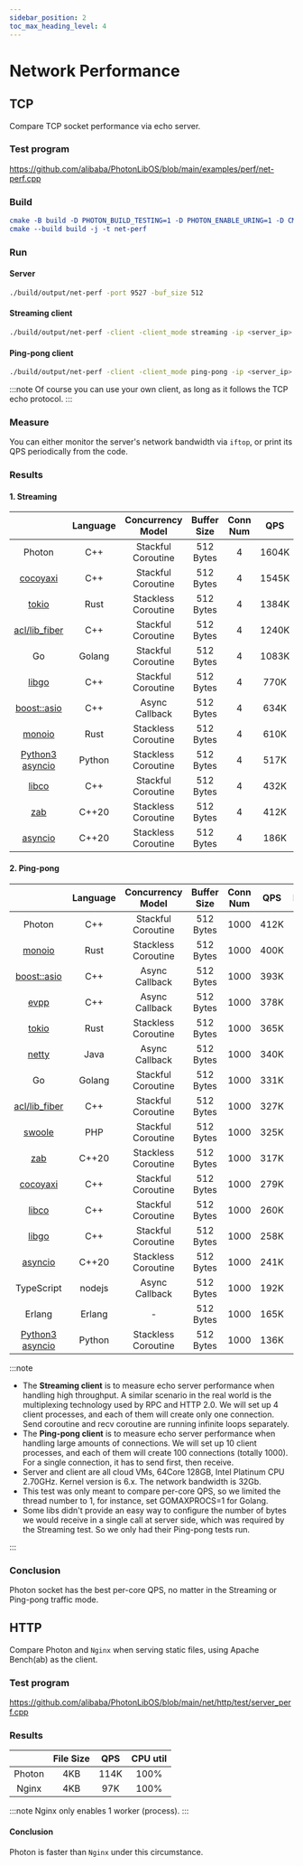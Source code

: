 ```yaml
---
sidebar_position: 2
toc_max_heading_level: 4
---
```


# Network Performance

## TCP

Compare TCP socket performance via echo server.


### Test program

https://github.com/alibaba/PhotonLibOS/blob/main/examples/perf/net-perf.cpp

### Build

```cmake
cmake -B build -D PHOTON_BUILD_TESTING=1 -D PHOTON_ENABLE_URING=1 -D CMAKE_BUILD_TYPE=Release
cmake --build build -j -t net-perf
```

### Run


#### Server
```bash
./build/output/net-perf -port 9527 -buf_size 512
```

#### Streaming client
```bash
./build/output/net-perf -client -client_mode streaming -ip <server_ip> -port 9527 -buf_size 512
```

#### Ping-pong client
```bash
./build/output/net-perf -client -client_mode ping-pong -ip <server_ip> -port 9527 -buf_size 512 -client_connection_num 100
```

:::note
Of course you can use your own client, as long as it follows the TCP echo protocol.
:::

### Measure

You can either monitor the server's network bandwidth via `iftop`, or print its QPS periodically from the code.

### Results

#### 1. Streaming

|                                                                       | Language |  Concurrency Model  | Buffer Size | Conn Num |  QPS  | Bandwidth | CPU util |
|:---------------------------------------------------------------------:|:--------:|:-------------------:|:-----------:|:--------:|:-----:|:---------:|:--------:|
|                                Photon                                 |   C++    | Stackful Coroutine  |  512 Bytes  |    4     | 1604K |  6.12Gb   |   99%    |
|           [cocoyaxi](https://github.com/idealvin/cocoyaxi)            |   C++    | Stackful Coroutine  |  512 Bytes  |    4     | 1545K |  5.89Gb   |   99%    |
|                      [tokio](https://tokio.rs/)                       |   Rust   | Stackless Coroutine |  512 Bytes  |    4     | 1384K |  5.28Gb   |   98%    |
| [acl/lib_fiber](https://github.com/acl-dev/acl/tree/master/lib_fiber) |   C++    | Stackful Coroutine  |  512 Bytes  |    4     | 1240K |  4.73Gb   |   94%    |
|                                  Go                                   |  Golang  | Stackful Coroutine  |  512 Bytes  |    4     | 1083K |  4.13Gb   |   100%   |
|              [libgo](https://github.com/yyzybb537/libgo)              |   C++    | Stackful Coroutine  |  512 Bytes  |    4     | 770K  |  2.94Gb   |   99%    |
|             [boost::asio](https://think-async.com/Asio/)              |   C++    |   Async Callback    |  512 Bytes  |    4     | 634K  |  2.42Gb   |   97%    |
|             [monoio](https://github.com/bytedance/monoio)             |   Rust   | Stackless Coroutine |  512 Bytes  |    4     | 610K  |  2.32Gb   |   100%   |
|   [Python3 asyncio](https://docs.python.org/3/library/asyncio.html)   |  Python  | Stackless Coroutine |  512 Bytes  |    4     | 517K  |  1.97Gb   |   99%    |
|               [libco](https://github.com/Tencent/libco)               |   C++    | Stackful Coroutine  |  512 Bytes  |    4     | 432K  |  1.65Gb   |   96%    |
|              [zab](https://github.com/Donald-Rupin/zab)               |  C++20   | Stackless Coroutine |  512 Bytes  |    4     | 412K  |  1.57Gb   |   99%    |
|             [asyncio](https://github.com/netcan/asyncio)              |  C++20   | Stackless Coroutine |  512 Bytes  |    4     | 186K  |  0.71Gb   |   98%    |

#### 2. Ping-pong

|                                                                       | Language |  Concurrency Model  | Buffer Size | Conn Num | QPS  | Bandwidth | CPU util |
|:---------------------------------------------------------------------:|:--------:|:-------------------:|:-----------:|:--------:|:----:|:---------:|:--------:|
|                                Photon                                 |   C++    | Stackful Coroutine  |  512 Bytes  |   1000   | 412K |  1.57Gb   |   100%   |
|             [monoio](https://github.com/bytedance/monoio)             |   Rust   | Stackless Coroutine |  512 Bytes  |   1000   | 400K |  1.52Gb   |   100%   |
|             [boost::asio](https://think-async.com/Asio/)              |   C++    |   Async Callback    |  512 Bytes  |   1000   | 393K |  1.49Gb   |   100%   |
|               [evpp](https://github.com/Qihoo360/evpp)                |   C++    |   Async Callback    |  512 Bytes  |   1000   | 378K |  1.44Gb   |   100%   |
|                      [tokio](https://tokio.rs/)                       |   Rust   | Stackless Coroutine |  512 Bytes  |   1000   | 365K |  1.39Gb   |   100%   |
|                [netty](https://github.com/netty/netty)                |   Java   |   Async Callback    |  512 Bytes  |   1000   | 340K |  1.30Gb   |   99%    |
|                                  Go                                   |  Golang  | Stackful Coroutine  |  512 Bytes  |   1000   | 331K |  1.26Gb   |   100%   |
| [acl/lib_fiber](https://github.com/acl-dev/acl/tree/master/lib_fiber) |   C++    | Stackful Coroutine  |  512 Bytes  |   1000   | 327K |  1.25Gb   |   100%   |
|            [swoole](https://github.com/swoole/swoole-src)             |   PHP    | Stackful Coroutine  |  512 Bytes  |   1000   | 325K |  1.24Gb   |   99%    |
|              [zab](https://github.com/Donald-Rupin/zab)               |  C++20   | Stackless Coroutine |  512 Bytes  |   1000   | 317K |  1.21Gb   |   100%   |
|           [cocoyaxi](https://github.com/idealvin/cocoyaxi)            |   C++    | Stackful Coroutine  |  512 Bytes  |   1000   | 279K |  1.06Gb   |   98%    |
|               [libco](https://github.com/Tencent/libco)               |   C++    | Stackful Coroutine  |  512 Bytes  |   1000   | 260K |  0.99Gb   |   96%    |
|              [libgo](https://github.com/yyzybb537/libgo)              |   C++    | Stackful Coroutine  |  512 Bytes  |   1000   | 258K |  0.98Gb   |   156%   |
|             [asyncio](https://github.com/netcan/asyncio)              |  C++20   | Stackless Coroutine |  512 Bytes  |   1000   | 241K |  0.92Gb   |   99%    |
|                              TypeScript                               |  nodejs  |   Async Callback    |  512 Bytes  |   1000   | 192K |  0.75Gb   |   100%   |
|                                Erlang                                 |  Erlang  |          -          |  512 Bytes  |   1000   | 165K |  0.63Gb   |   115%   |
|   [Python3 asyncio](https://docs.python.org/3/library/asyncio.html)   |  Python  | Stackless Coroutine |  512 Bytes  |   1000   | 136K |  0.52Gb   |   99%    |

:::note

- The **Streaming client** is to measure echo server performance when handling high throughput. A similar scenario in the
real world is the multiplexing technology used by RPC and HTTP 2.0. We will set up 4 client processes,
and each of them will create only one connection. Send coroutine and recv coroutine are running infinite loops separately.
- The **Ping-pong client** is to measure echo server performance when handling large amounts of connections.
We will set up 10 client processes, and each of them will create 100 connections (totally 1000). For a single connection, it has to send first, then receive.
- Server and client are all cloud VMs, 64Core 128GB, Intel Platinum CPU 2.70GHz. Kernel version is 6.x. The network bandwidth is 32Gb.
- This test was only meant to compare per-core QPS, so we limited the thread number to 1, for instance, set GOMAXPROCS=1 for Golang.
- Some libs didn't provide an easy way to configure the number of bytes we would receive in a single call at server side, which was required by the Streaming test. So we only had their Ping-pong tests run.

:::

### Conclusion

Photon socket has the best per-core QPS, no matter in the Streaming or Ping-pong traffic mode.

## HTTP

Compare Photon and `Nginx` when serving static files, using Apache Bench(ab) as the client.

### Test program

https://github.com/alibaba/PhotonLibOS/blob/main/net/http/test/server_perf.cpp

### Results

|        | File Size |  QPS  | CPU util |
| :----: | :-------: | :---: | :------: |
| Photon |    4KB    | 114K  |   100%   |
| Nginx  |    4KB    |  97K  |   100%   |


:::note
Nginx only enables 1 worker (process).
:::

#### Conclusion

Photon is faster than `Nginx` under this circumstance.

